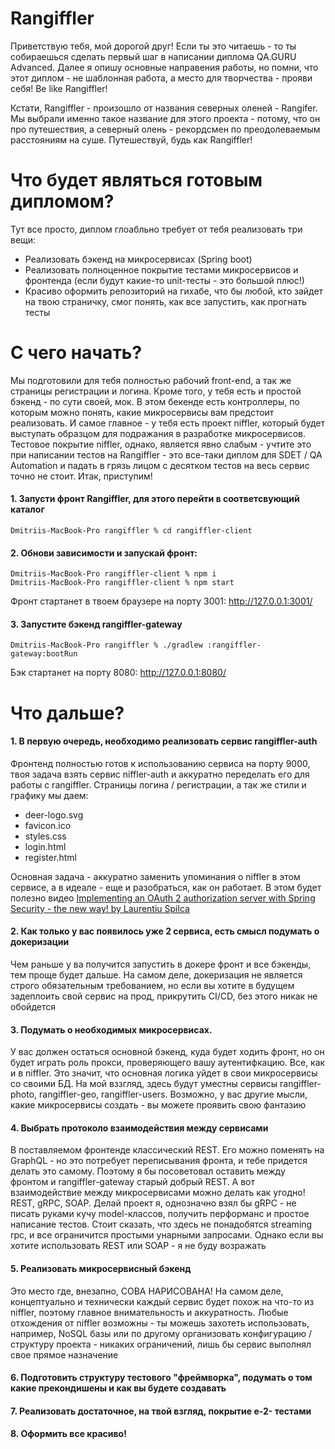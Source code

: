 # Rangiffler

Приветствую тебя, мой дорогой друг!
Если ты это читаешь - то ты собираешься сделать первый шаг в написании диплома QA.GURU Advanced.
Далее я опишу основные направения работы, но помни, что этот диплом - не шаблонная работа, а место
для творчества - прояви себя! Be like Rangiffler!

Кстати, Rangiffler - произошло от названия северных оленей - Rangifer. Мы выбрали именно такое
название для этого проекта - потому, что он про путешествия, а северный олень - рекордсмен по
преодолеваемым расстояниям на суше. Путешествуй, будь как Rangiffler!

# Что будет являться готовым дипломом?

Тут все просто, диплом глоабльно требует от тебя реализовать три вещи:

- Реализовать бэкенд на микросервисах (Spring boot)
- Реализовать полноценное покрытие тестами микросервисов и фронтенда (если будут какие-то
  unit-тесты - это большой плюс!)
- Красиво оформить репозиторий на гихабе, что бы любой, кто зайдет на твою страничку, смог понять,
  как все запустить, как прогнать тесты

# С чего начать?

Мы подготовили для тебя полностью рабочий front-end, а так же страницы регистрации и логина. Кроме
того, у тебя есть и простой бэкенд - по сути своей, мок. В этом бекенде есть контроллеры, по которым
можно понять, какие микросервисы вам предстоит реализовать. И самое главное - у тебя есть проект
niffler, который будет выступать образцом для подражания в разработке микросервисов. Тестовое
покрытие niffler, однако, является явно слабым - учтите это при написании тестов на Rangiffler - это
все-таки диплом для SDET / QA Automation и падать в грязь лицом с десятком тестов на весь сервис
точно не стоит. Итак, приступим!

#### 1. Запусти фронт Rangiffler, для этого перейти в соответсвующий каталог

```posh
Dmitriis-MacBook-Pro rangiffler % cd rangiffler-client
```

#### 2. Обнови зависимости и запускай фронт:

```posh
Dmitriis-MacBook-Pro rangiffler-client % npm i
Dmitriis-MacBook-Pro rangiffler-client % npm start
```

Фронт стартанет в твоем браузере на порту 3001: http://127.0.0.1:3001/

#### 3. Запустите бэкенд rangiffler-gateway

```posh
Dmitriis-MacBook-Pro rangiffler % ./gradlew :rangiffler-gateway:bootRun
```

Бэк стартанет на порту 8080: http://127.0.0.1:8080/

# Что дальше?

#### 1. В первую очередь, необходимо реализовать сервис rangiffler-auth

Фронтенд полностью готов к использованию сервиса на порту 9000,
твоя задача взять сервис niffler-auth и аккуратно переделать его для работы с rangiffler.
Страницы логина / регистрации, а так же стили и графику мы даем:

- deer-logo.svg
- favicon.ico
- styles.css
- login.html
- register.html

Основная задача - аккуратно заменить упоминания о niffler в этом сервисе, а в идеале - еще и
разобраться, как он работает. В этом будет полезно
видео [Implementing an OAuth 2 authorization server with Spring Security - the new way! by Laurentiu Spilca](https://youtu.be/DaUGKnA7aro)

#### 2. Как только у вас появилось уже 2 сервиса, есть смысл подумать о докеризации

Чем раньше у ва получится запустить в докере фронт и все бэкенды, тем проще будет дальше.
На самом деле, докеризация не является строго обязательным требованием, но если вы хотите в будущем
задеплоить свой сервис на прод, прикрутить CI/CD, без этого никак не обойдется

#### 3. Подумать о необходимых микросервисах.

У вас должен остаться основной бэкенд, куда будет ходить фронт, но он будет играть роль прокси,
проверяющего вашу аутентифкацию. Все, как и в niffler. Это значит, что основная логика уйдет в свои
микросервисы со своими БД. На мой вззгляд, здесь будут уместны сервисы rangiffler-photo,
rangiffler-geo, rangiffler-users. Возможно, у вас другие мысли, какие микросервисы создать - вы
можете проявить свою фантазию

#### 4. Выбрать протоколо взаимодействия между сервисами

В поставляемом фронтенде классический REST. Его можно поменять на GraphQL - но это потребует
переписывания фронта, и тебе придется делать это самому. Поэтому я бы посоветовал оставить между
фронтом и rangiffler-gateway старый добрый REST. А вот взаимодействие между микросервисами можно
делать как угодно! REST, gRPC, SOAP. Делай проект я, однозначно взял бы gRPC - не писать руками кучу
model-классов, получить перформанс и простое написание тестов. Стоит сказать, что здесь не
понадобятся streaming rpc, и все ограничится простыми унарными запросами. Однако если вы хотите
использовать REST или SOAP - я не буду возражать

#### 5. Реализовать микросервисный бэкенд

Это место где, внезапно, СОВА НАРИСОВАНА!
На самом деле, концептуально и технически каждый сервис будет похож на что-то из niffler, поэтому
главное внимательность и аккуратность. Любые отхождения от niffler возможны - ты можешь захотеть
использовать, например, NoSQL базы или по другому организовать конфигурацию / структуру проекта -
никаких ограничений, лишь бы сервис выполнял свое прямое назначение

#### 6. Подготовить структуру тестового "фреймворка", подумать о том какие прекондишены и как вы будете создавать

#### 7. Реализовать достаточное, на твой взгляд, покрытие e-2- тестами

#### 8. Оформить все красиво!











